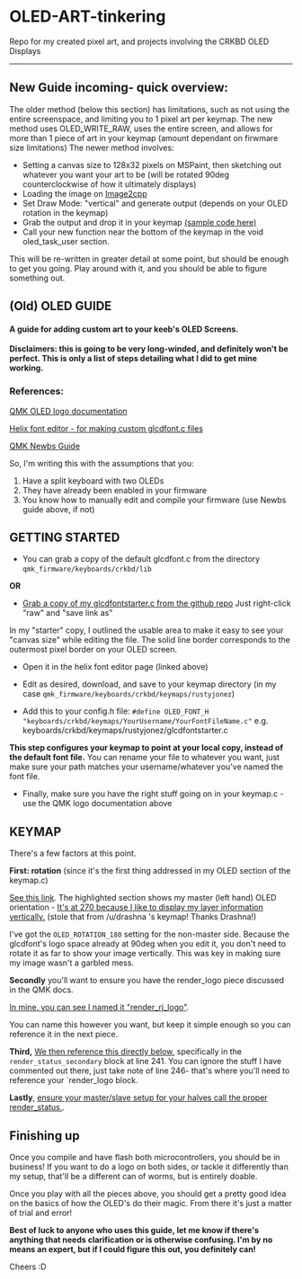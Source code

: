 # OLED-ART-tinkering
Repo for my created pixel art, and projects involving the CRKBD OLED Displays

--- 
## New Guide incoming- quick overview:
The older method (below this section) has limitations, such as not using the entire screenspace, and limiting you to 1 pixel art per keymap. 
The new method uses OLED_WRITE_RAW, uses the entire screen, and allows for more than 1 piece of art in your keymap (amount dependant on firwmare size limitations)
The newer method involves:

* Setting a canvas size to 128x32 pixels on MSPaint, then sketching out whatever you want your art to be (will be rotated 90deg counterclockwise of how it ultimately displays)
* Loading the image on [Image2cpp](https://javl.github.io/image2cpp/)
* Set Draw Mode: "vertical" and generate output (depends on your OLED rotation in the keymap)
* Grab the output and drop it in your keymap [\(sample code here\)](https://gist.github.com/RustyJonez/20deb5aac24f5071d373bcb2fc18bdfe)
* Call your new function near the bottom of the keymap in the void oled_task_user section.

This will be re-written in greater detail at some point, but should be enough to get you going. Play around with it, and you should be able to figure something out.

## (Old) OLED GUIDE
#### A guide for adding custom art to your keeb's OLED Screens.

**Disclaimers: this is going to be very long-winded, and definitely won't be perfect. This is only a list of steps detailing what I did to get mine working.**


### References:

[QMK OLED logo documentation](https://docs.qmk.fm/#/feature_oled_driver?id=logo-example)

[Helix font editor - for making custom glcdfont.c files](https://helixfonteditor.netlify.com/)

[QMK Newbs Guide](https://beta.docs.qmk.fm/newbs)


So, I'm writing this with the assumptions that you:

1. Have a split keyboard with two OLEDs
2. They have already been enabled in your firmware
3. You know how to manually edit and compile your firmware (use Newbs guide above, if not)

## GETTING STARTED

* You can grab a copy of the default glcdfont.c from the directory `qmk_firmware/keyboards/crkbd/lib`

**OR**

* [Grab a copy of my glcdfontstarter.c from the github repo](https://github.com/RustyJonez/OLED-ART-tinkering/blob/master/glcdfontstarter)
Just right-click "raw" and "save link as"

In my "starter" copy, I outlined the usable area to make it easy to see your "canvas size" while editing the file. The solid line border corresponds to the outermost pixel border on your OLED screen.

* Open it in the helix font editor page (linked above)
* Edit as desired, download, and save to your keymap directory (in my case `qmk_firmware/keyboards/crkbd/keymaps/rustyjonez`)



* Add this to your config.h file:
`#define OLED_FONT_H "keyboards/crkbd/keymaps/YourUsername/YourFontFileName.c"`
e.g. keyboards/crkbd/keymaps/rustyjonez/glcdfontstarter.c

**This step configures your keymap to point at your local copy, instead of the default font file.**
You can rename your file to whatever you want, just make sure your path matches your username/whatever you've named the font file.




* Finally, make sure you have the right stuff going on in your keymap.c - use the QMK logo documentation above

## KEYMAP

There's a few factors at this point.



**First: rotation** (since it's the first thing addressed in my OLED section of the keymap.c)

[See this link](https://gist.github.com/RustyJonez/52afc16c260ee669702dec846b1967c5#file-keymap-c-L141-L148). The highlighted section shows my master (left hand) OLED orientation - [It's at 270 because I like to display my layer information vertically.](https://i.imgur.com/7IX04iH.jpg) (stole that from /u/drashna 's keymap! Thanks Drashna!)

I've got the `OLED_ROTATION_180` setting for the non-master side. Because the glcdfont's logo space already at 90deg when you edit it, you don't need to rotate it as far to show your image vertically. This was key in making sure my image wasn't a garbled mess.




**Secondly** you'll want to ensure you have the render_logo piece discussed in the QMK docs. 

[In mine, you can see I named it "render_rj_logo"](https://gist.github.com/RustyJonez/52afc16c260ee669702dec846b1967c5#file-keymap-c-L223-L230). 

You can name this however you want, but keep it simple enough so you can reference it in the next piece.




**Third,** [We then reference this directly below,](https://gist.github.com/RustyJonez/52afc16c260ee669702dec846b1967c5#file-keymap-c-L232-L247) specifically in the `render_status_secondary` block at line 241. You can ignore the stuff I have commented out there, just take note of line 246- that's where you'll need to reference your `render_logo  block.


**Lastly**, [ensure your master/slave setup for your halves call the proper render_status.](https://gist.github.com/RustyJonez/52afc16c260ee669702dec846b1967c5#file-keymap-c-L259-L265). 



## Finishing up

Once you compile and have flash both microcontrollers, you should be in business! If you want to do a logo on both sides, or tackle it differently than my setup, that'll be a different can of worms, but is entirely doable. 

Once you play with all the pieces above, you should get a pretty good idea on the basics of how the OLED's do their magic. From there it's just a matter of trial and error!





**Best of luck to anyone who uses this guide, let me know if there's anything that needs clarification or is otherwise confusing. I'm by no means an expert, but if I could figure this out, you definitely can!**

Cheers :D
